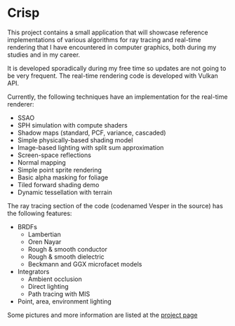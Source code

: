 # Crisp
This project contains a small application that will showcase reference implementations of various algorithms for ray tracing and
real-time rendering that I have encountered in computer graphics, both during my studies and in my career.

It is developed sporadically during my free time so updates are not going to be very frequent. The real-time rendering code is developed with Vulkan API.

Currently, the following techniques have an implementation for the real-time renderer:
  - SSAO
  - SPH simulation with compute shaders
  - Shadow maps (standard, PCF, variance, cascaded)
  - Simple physically-based shading model
  - Image-based lighting with split sum approximation
  - Screen-space reflections
  - Normal mapping
  - Simple point sprite rendering
  - Basic alpha masking for foliage
  - Tiled forward shading demo
  - Dynamic tessellation with terrain
  
The ray tracing section of the code (codenamed Vesper in the source) has the following features:
  - BRDFs
    - Lambertian
    - Oren Nayar
    - Rough & smooth conductor
    - Rough & smooth dielectric
    - Beckmann and GGX microfacet models
  - Integrators
    - Ambient occlusion
    - Direct lighting
    - Path tracing with MIS
  - Point, area, environment lighting
  
  Some pictures and more information are listed at the [project page](https://fallenshard.github.io/crisp-home.html)
